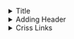 <details>
  <summary>Title</summary>
    Content here
  </details>
  <details>
   <summary>Adding Header</summary>
  </details>
  <details>
   <summary>Criss Links</summary>

  Using # and issue or pull request number
  GH- and issue or req number
  Username/Repository# and issue or pull request number	

</details>
